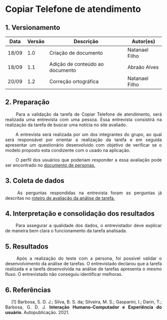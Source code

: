 # Copiar Telefone de atendimento

## 1. Versionamento
|Data|Versão|Descrição|Autor(es)
|--|--|--|--|
|18/09|1.0|Criação de documento|Natanael Filho|
|18/09|1.1|Adição de conteúdo ao documento|Abraão Alves|
|20/09|1.2|Correção ortográfica|Natanael Filho|

## 2. Preparação

<p align = "justify">  &emsp;&emsp; Para a validação da tarefa de Copiar Telefone de atendimento, será realizada uma entrevista com uma pessoa. Essa entrevista consistirá na realização da tarefa de buscar uma notícia no site avaliado.</p>

<p align = "justify">  &emsp;&emsp; A entrevista será realizada por um dos integrantes do grupo, ao qual será responsável por orientar a realização da tarefa e em seguida apresentar um questionário desenvolvido com objetivo de verificar se o modelo proposto esta condizente com o usado na aplicação.</p>

<p align = "justify">  &emsp;&emsp; O perfil dos usuários que poderiam responder a essa avaliação pode ser encontrado no  <a href="../../../analiseRequisitos/personas">documento de personas.</a> </p>


## 3. Coleta de dados

<p align = "justify">  &emsp;&emsp; As perguntas respondidas na entrevista foram as perguntas já descritas no <a href="../../planejamentoAvaliacaoAnaliseTarefa">roteiro de avaliação da análise de tarefa.</a></p>

## 4. Interpretação e consolidação dos resultados

<p align = "justify">  &emsp;&emsp; Para assegurar a qualidade dos dados, o entrevistador deve explicar de maneira bem clara o funcionamento da tarefa analisada. </p>

## 5. Resultados

<p align = "justify">  &emsp;&emsp; Após a realização do teste com a persona, foi possível validar o desenvolvimento da análise de tarefas. O entrevistado declarou que a tarefa realizada e a tarefa desenvolvida na análise de tarefas apresenta o mesmo fluxo. O entrevistado não conseguiu identificar melhoras. </p>

## 6. Referências 

<p style="text-align: justify; text-indent: 20px">[1] Barbosa, S. D. J.; Silva, B. S. da; Silveira, M. S.; Gasparini, I.; Darin, T.; Barbosa, G. D. J. <b>Interação Humano-Computador e Experiência do usuário</b>. Autopublicação. 2021.</p>
